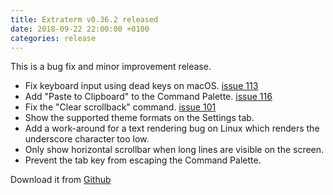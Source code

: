 ```yaml
---
title: Extraterm v0.36.2 released
date: 2018-09-22 22:00:00 +0100
categories: release
---
```


This is a bug fix and minor improvement release.

* Fix keyboard input using dead keys on macOS. [issue 113](https://github.com/sedwards2009/extraterm/issues/113)
* Add "Paste to Clipboard" to the Command Palette. [issue 116](https://github.com/sedwards2009/extraterm/issues/116)
* Fix the "Clear scrollback" command.  [issue 101](https://github.com/sedwards2009/extraterm/issues/101)
* Show the supported theme formats on the Settings tab.
* Add a work-around for a text rendering bug on Linux which renders the underscore character too low.
* Only show horizontal scrollbar when long lines are visible on the screen.
* Prevent the tab key from escaping the Command Palette.

Download it from [Github](https://github.com/sedwards2009/extraterm/releases/tag/v0.36.2)
